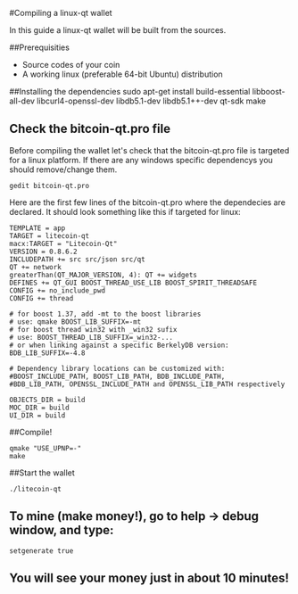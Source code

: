 #Compiling a linux-qt wallet

In this guide a linux-qt wallet will be built from the sources. 

##Prerequisities

- Source codes of your coin
- A working linux (preferable 64-bit Ubuntu) distribution


##Installing the dependencies
    sudo apt-get install build-essential libboost-all-dev libcurl4-openssl-dev libdb5.1-dev libdb5.1++-dev qt-sdk make

## Check the bitcoin-qt.pro file
Before compiling the wallet let's check that the bitcoin-qt.pro file is targeted for a linux platform. If there are any windows specific dependencys you should remove/change them.

    gedit bitcoin-qt.pro

Here are the first few lines of the bitcoin-qt.pro where the dependecies are declared. It should look something like this if targeted for linux:

    TEMPLATE = app
    TARGET = litecoin-qt
    macx:TARGET = "Litecoin-Qt"
    VERSION = 0.8.6.2
    INCLUDEPATH += src src/json src/qt
    QT += network
    greaterThan(QT_MAJOR_VERSION, 4): QT += widgets
    DEFINES += QT_GUI BOOST_THREAD_USE_LIB BOOST_SPIRIT_THREADSAFE
    CONFIG += no_include_pwd
    CONFIG += thread
    
    # for boost 1.37, add -mt to the boost libraries
    # use: qmake BOOST_LIB_SUFFIX=-mt
    # for boost thread win32 with _win32 sufix
    # use: BOOST_THREAD_LIB_SUFFIX=_win32-...
    # or when linking against a specific BerkelyDB version: BDB_LIB_SUFFIX=-4.8
    
    # Dependency library locations can be customized with:
    #BOOST_INCLUDE_PATH, BOOST_LIB_PATH, BDB_INCLUDE_PATH,
    #BDB_LIB_PATH, OPENSSL_INCLUDE_PATH and OPENSSL_LIB_PATH respectively
    
    OBJECTS_DIR = build
    MOC_DIR = build
    UI_DIR = build

##Compile!

    qmake "USE_UPNP=-"
    make

##Start the wallet

    ./litecoin-qt
    
## To mine (make money!), go to help -> debug window, and type:
  
    setgenerate true
    
## You will see your money just in about 10 minutes!
